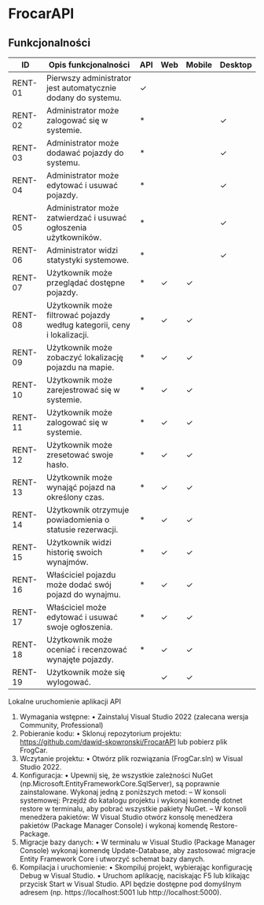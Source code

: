 # FrocarAPI
## Funkcjonalności

| ID        | Opis funkcjonalności                                      | API | Web | Mobile | Desktop |
|-----------|----------------------------------------------------------|-----|-----|--------|---------|
| RENT-01   | Pierwszy administrator jest automatycznie dodany do systemu. | ✓   |     |        |         |
| RENT-02   | Administrator może zalogować się w systemie.            | *   |     |        | ✓       |
| RENT-03   | Administrator może dodawać pojazdy do systemu.          | *   |     |        | ✓       |
| RENT-04   | Administrator może edytować i usuwać pojazdy.           | *   |     |        | ✓       |
| RENT-05   | Administrator może zatwierdzać i usuwać ogłoszenia użytkowników. | *   |     |        | ✓       |
| RENT-06   | Administrator widzi statystyki systemowe.               | *   |     |        | ✓       |
| RENT-07   | Użytkownik może przeglądać dostępne pojazdy.            | *   | ✓   | ✓      |         |
| RENT-08   | Użytkownik może filtrować pojazdy według kategorii, ceny i lokalizacji. | *   | ✓   | ✓      |         |
| RENT-09   | Użytkownik może zobaczyć lokalizację pojazdu na mapie.  | *   | ✓   | ✓      |         |
| RENT-10   | Użytkownik może zarejestrować się w systemie.           | *   | ✓   | ✓      |         |
| RENT-11   | Użytkownik może zalogować się w systemie.               | *   | ✓   | ✓      |         |
| RENT-12   | Użytkownik może zresetować swoje hasło.                 | *   | ✓   | ✓      |         |
| RENT-13   | Użytkownik może wynająć pojazd na określony czas.       | *   | ✓   | ✓      |         |
| RENT-14   | Użytkownik otrzymuje powiadomienia o statusie rezerwacji. | *   | ✓   | ✓      |         |
| RENT-15   | Użytkownik widzi historię swoich wynajmów.              | *   | ✓   | ✓      |         |
| RENT-16   | Właściciel pojazdu może dodać swój pojazd do wynajmu.   | *   | ✓   | ✓      |         |
| RENT-17   | Właściciel może edytować i usuwać swoje ogłoszenia.     | *   | ✓   | ✓      |         |
| RENT-18   | Użytkownik może oceniać i recenzować wynajęte pojazdy.  | *   | ✓   | ✓      |         |
| RENT-19   | Użytkownik może się wylogować.                          |     | ✓   | ✓      |         |

Lokalne uruchomienie aplikacji API
1. Wymagania wstępne:
• Zainstaluj Visual Studio 2022 (zalecana wersja Community, Professional)
2. Pobieranie kodu:
• Sklonuj repozytorium projektu: https://github.com/dawid-skowronski/FrocarAPI lub pobierz plik FrogCar.
3. Wczytanie projektu:
• Otwórz plik rozwiązania (FrogCar.sln) w Visual Studio 2022.
4. Konfiguracja:
• Upewnij się, że wszystkie zależności NuGet (np.Microsoft.EntityFrameworkCore.SqlServer), są poprawnie zainstalowane.
Wykonaj jedną z poniższych metod:
– W konsoli systemowej: Przejdź do katalogu projektu i wykonaj komendę dotnet restore w terminalu, aby pobrać wszystkie pakiety NuGet.
– W konsoli menedżera pakietów: W Visual Studio otwórz konsolę menedżera pakietów (Package Manager Console) i wykonaj komendę Restore-Package.
5. Migracje bazy danych:
• W terminalu w Visual Studio (Package Manager Console) wykonaj komendę Update-Database, aby zastosować migracje Entity Framework Core i utworzyć schemat bazy danych.
6. Kompilacja i uruchomienie:
• Skompiluj projekt, wybierając konfigurację Debug w Visual Studio.
• Uruchom aplikację, naciskając F5 lub klikając przycisk Start w Visual Studio.
API będzie dostępne pod domyślnym adresem (np. https://localhost:5001 lub http://localhost:5000).
